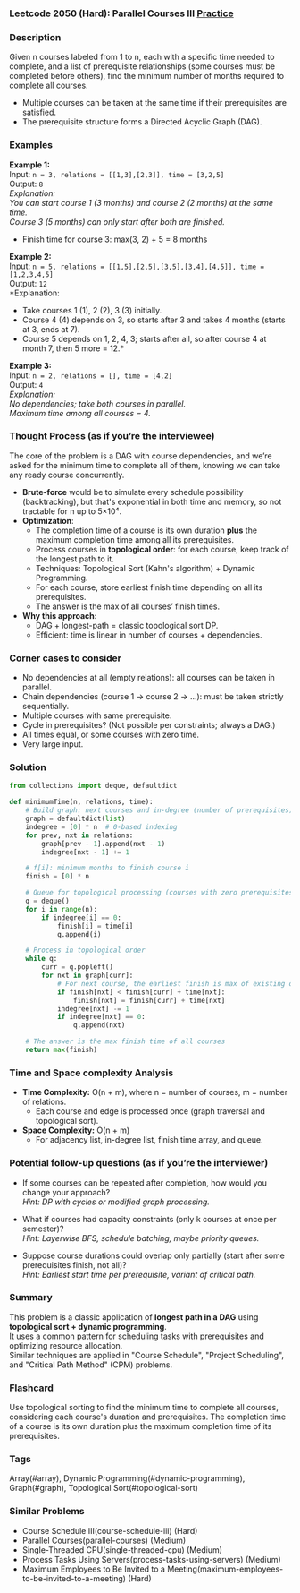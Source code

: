 ### Leetcode 2050 (Hard): Parallel Courses III [Practice](https://leetcode.com/problems/parallel-courses-iii)

### Description  
Given n courses labeled from 1 to n, each with a specific time needed to complete, and a list of prerequisite relationships (some courses must be completed before others), find the minimum number of months required to complete all courses.  
- Multiple courses can be taken at the same time if their prerequisites are satisfied.
- The prerequisite structure forms a Directed Acyclic Graph (DAG).

### Examples  

**Example 1:**  
Input: `n = 3, relations = [[1,3],[2,3]], time = [3,2,5]`  
Output: `8`  
*Explanation:  
You can start course 1 (3 months) and course 2 (2 months) at the same time.  
Course 3 (5 months) can only start after both are finished.*  
- Finish time for course 3: max(3, 2) + 5 = 8 months

**Example 2:**  
Input: `n = 5, relations = [[1,5],[2,5],[3,5],[3,4],[4,5]], time = [1,2,3,4,5]`  
Output: `12`  
*Explanation:  
- Take courses 1 (1), 2 (2), 3 (3) initially.  
- Course 4 (4) depends on 3, so starts after 3 and takes 4 months (starts at 3, ends at 7).  
- Course 5 depends on 1, 2, 4, 3; starts after all, so after course 4 at month 7, then 5 more = 12.*

**Example 3:**  
Input: `n = 2, relations = [], time = [4,2]`  
Output: `4`  
*Explanation:  
No dependencies; take both courses in parallel.  
Maximum time among all courses = 4.*

### Thought Process (as if you’re the interviewee)  
The core of the problem is a DAG with course dependencies, and we’re asked for the minimum time to complete all of them, knowing we can take any ready course concurrently.  
- **Brute-force** would be to simulate every schedule possibility (backtracking), but that's exponential in both time and memory, so not tractable for n up to 5×10⁴.
- **Optimization**:  
  - The completion time of a course is its own duration **plus** the maximum completion time among all its prerequisites.
  - Process courses in **topological order**: for each course, keep track of the longest path to it.
  - Techniques: Topological Sort (Kahn's algorithm) + Dynamic Programming.
  - For each course, store earliest finish time depending on all its prerequisites.
  - The answer is the max of all courses’ finish times.
- **Why this approach:**  
  - DAG + longest-path = classic topological sort DP.
  - Efficient: time is linear in number of courses + dependencies.

### Corner cases to consider  
- No dependencies at all (empty relations): all courses can be taken in parallel.
- Chain dependencies (course 1 → course 2 → ...): must be taken strictly sequentially.
- Multiple courses with same prerequisite.
- Cycle in prerequisites? (Not possible per constraints; always a DAG.)
- All times equal, or some courses with zero time.
- Very large input.

### Solution

```python
from collections import deque, defaultdict

def minimumTime(n, relations, time):
    # Build graph: next courses and in-degree (number of prerequisites)
    graph = defaultdict(list)
    indegree = [0] * n  # 0-based indexing
    for prev, nxt in relations:
        graph[prev - 1].append(nxt - 1)
        indegree[nxt - 1] += 1

    # f[i]: minimum months to finish course i
    finish = [0] * n

    # Queue for topological processing (courses with zero prerequisites)
    q = deque()
    for i in range(n):
        if indegree[i] == 0:
            finish[i] = time[i]
            q.append(i)

    # Process in topological order
    while q:
        curr = q.popleft()
        for nxt in graph[curr]:
            # For next course, the earliest finish is max of existing or after finishing curr + next's own time
            if finish[nxt] < finish[curr] + time[nxt]:
                finish[nxt] = finish[curr] + time[nxt]
            indegree[nxt] -= 1
            if indegree[nxt] == 0:
                q.append(nxt)

    # The answer is the max finish time of all courses
    return max(finish)
```

### Time and Space complexity Analysis  

- **Time Complexity:** O(n + m), where n = number of courses, m = number of relations.  
  - Each course and edge is processed once (graph traversal and topological sort).
- **Space Complexity:** O(n + m)
  - For adjacency list, in-degree list, finish time array, and queue.

### Potential follow-up questions (as if you’re the interviewer)  

- If some courses can be repeated after completion, how would you change your approach?  
  *Hint: DP with cycles or modified graph processing.*

- What if courses had capacity constraints (only k courses at once per semester)?  
  *Hint: Layerwise BFS, schedule batching, maybe priority queues.*

- Suppose course durations could overlap only partially (start after some prerequisites finish, not all)?  
  *Hint: Earliest start time per prerequisite, variant of critical path.*

### Summary
This problem is a classic application of **longest path in a DAG** using **topological sort + dynamic programming**.  
It uses a common pattern for scheduling tasks with prerequisites and optimizing resource allocation.  
Similar techniques are applied in "Course Schedule", "Project Scheduling", and "Critical Path Method" (CPM) problems.


### Flashcard
Use topological sorting to find the minimum time to complete all courses, considering each course's duration and prerequisites. The completion time of a course is its own duration plus the maximum completion time of its prerequisites.

### Tags
Array(#array), Dynamic Programming(#dynamic-programming), Graph(#graph), Topological Sort(#topological-sort)

### Similar Problems
- Course Schedule III(course-schedule-iii) (Hard)
- Parallel Courses(parallel-courses) (Medium)
- Single-Threaded CPU(single-threaded-cpu) (Medium)
- Process Tasks Using Servers(process-tasks-using-servers) (Medium)
- Maximum Employees to Be Invited to a Meeting(maximum-employees-to-be-invited-to-a-meeting) (Hard)